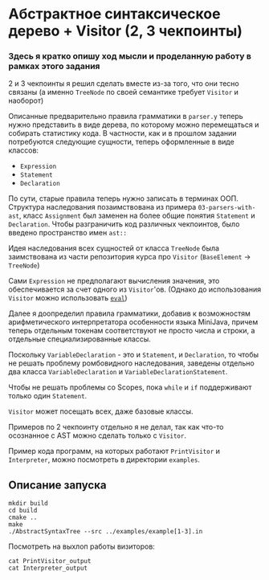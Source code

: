 # Абстрактное синтаксическое дерево + Visitor (2, 3 чекпоинты)

### Здесь я кратко опишу ход мысли и проделанную работу в рамках этого задания

2 и 3 чекпоинты я решил сделать вместе из-за того, что они тесно связаны (а 
именно `TreeNode` по своей семантике требует `Visitor` и наоборот)

Описанные предварительно правила грамматики в `parser.y` теперь нужно представить
в виде дерева, по которому можно перемещаться и собирать статистику кода. В частности,
как и в прошлом задании потребуются следующие сущности, теперь оформленные в виде классов:
- `Expression`
- `Statement`
- `Declaration`

По сути, старые правила теперь нужно записать в терминах ООП.
Структура наследования позаимствована из примера `03-parsers-with-ast`, 
класс `Assignment` был заменен на более общие понятия `Statement` и `Declaration`.
Чтобы разграничить код различных чекпоинтов, было введено пространство имен `ast::`

Идея наследования всех сущностей от класса `TreeNode` была заимствована из части 
репозитория курса про `Visitor` (`BaseElement` -> `TreeNode`)

Сами `Expression` не предполагают вычисления значения, это обеспечивается за счет
одного из `Visitor`'ов. (Однако до использования `Visitor` можно использовать [`eval`](https://github.com/akhtyamovpavel/CompilersCourse/blob/30c03655943e234f59b951429dc16bbc228a0041/04-visitors/expressions/Expression.h#L6))

Далее я доопределил правила грамматики, добавив к возможностям арифметического интерпретатора 
особенности языка MiniJava, причем теперь отдельным токенам соответствуют не просто числа и строки, 
а отдельные специализированные классы.

Поскольку `VariableDeclaration` - это и `Statement`, и `Declaration`, то чтобы не решать проблему ромбовидного наследования, заведены отдельно два класса `VariableDeclaration` и `VariableDeclarationStatement`.

Чтобы не решать проблемы со Scopes, пока `while` и `if` поддерживают только один `Statement`.

`Visitor` может посещать всех, даже базовые классы.

Примеров по 2 чекпоинту отдельно я не делал, так как что-то осознанное с AST можно сделать только с `Visitor`.

Пример кода программ, на которых работают `PrintVisitor` и `Interpreter`, можно посмотреть в директории `examples`.

## Описание запуска

```
mkdir build
cd build
cmake ..
make
./AbstractSyntaxTree --src ../examples/example[1-3].in
```

Посмотреть на выхлоп работы визиторов:
```
cat PrintVisitor_output
cat Interpreter_output
```

